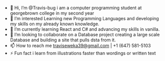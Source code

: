 - 👋 Hi, I’m @Travis-bug i am a computer programming student at georgebrown college in my second year 
- 👀 I’m interested Learning new Programming Languages and developing my skills on my already known knowledge.
- 🌱 I’m currently learning React and C# and advancing my skills in vanilla.
- 💞️ I’m looking to collaborate on a Database project creating a large scale Database and building a site that pulls dsta from it.
- 📫 How to reach me traviseweka39@gmail.com | +1 (647) 581-5103
- ⚡ Fun fact i learn from illustrations faster than wordings or written text 

<!---
Travis-bug/Travis-bug is a ✨ special ✨ repository because its `README.md` (this file) appears on your GitHub profile.
You can click the Preview link to take a look at your changes.
--->
